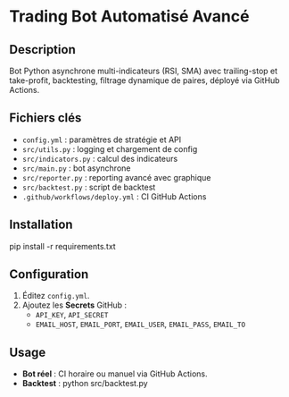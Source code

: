 # Trading Bot Automatisé Avancé

## Description
Bot Python asynchrone multi-indicateurs (RSI, SMA) avec trailing-stop et take-profit, backtesting, filtrage dynamique de paires, déployé via GitHub Actions.

## Fichiers clés
- `config.yml`        : paramètres de stratégie et API  
- `src/utils.py`      : logging et chargement de config  
- `src/indicators.py` : calcul des indicateurs  
- `src/main.py`       : bot asynchrone  
- `src/reporter.py`   : reporting avancé avec graphique  
- `src/backtest.py`   : script de backtest  
- `.github/workflows/deploy.yml` : CI GitHub Actions  

## Installation
pip install -r requirements.txt


## Configuration
1. Éditez `config.yml`.  
2. Ajoutez les **Secrets** GitHub :  
   - `API_KEY`, `API_SECRET`  
   - `EMAIL_HOST`, `EMAIL_PORT`, `EMAIL_USER`, `EMAIL_PASS`, `EMAIL_TO`  

## Usage
- **Bot réel** : CI horaire ou manuel via GitHub Actions.  
- **Backtest** :  python src/backtest.py
